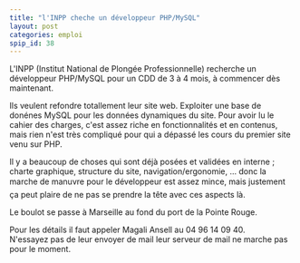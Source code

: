 ```yaml
---
title: "l'INPP cheche un développeur PHP/MySQL"
layout: post
categories: emploi
spip_id: 38
---
```

L'INPP (Institut National de Plongée Professionnelle) recherche un développeur PHP/MySQL pour un CDD de 3 à 4 mois, à commencer dès maintenant.

Ils veulent refondre totallement leur site web. Exploiter une base de donénes MySQL pour les données dynamiques du site. Pour avoir lu le cahier des charges, c'est assez riche en fonctionnalités et en contenus, mais rien n'est très compliqué pour qui a dépassé les cours du premier site venu sur PHP.

Il y a beaucoup de choses qui sont déjà posées et validées en interne ; charte graphique, structure du site, navigation/ergonomie, ... donc la marche de manuvre pour le développeur est assez mince, mais justement ça peut plaire de ne pas se prendre la tête avec ces aspects là.

Le boulot se passe à Marseille au fond du port de la Pointe Rouge.

Pour les détails il faut appeler Magali Ansell au 04 96 14 09 40.  
N'essayez pas de leur envoyer de mail leur serveur de mail ne marche pas pour le moment.